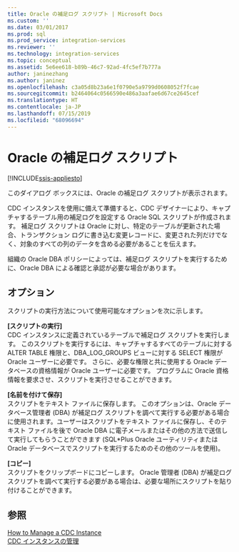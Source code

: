 ```yaml
---
title: Oracle の補足ログ スクリプト | Microsoft Docs
ms.custom: ''
ms.date: 03/01/2017
ms.prod: sql
ms.prod_service: integration-services
ms.reviewer: ''
ms.technology: integration-services
ms.topic: conceptual
ms.assetid: 5e6ee618-b89b-46c7-92ad-4fc5ef7b777a
author: janinezhang
ms.author: janinez
ms.openlocfilehash: c3a05d8b23a6e1f0790e5a9799d0608052f7fcae
ms.sourcegitcommit: b2464064c0566590e486a3aafae6d67ce2645cef
ms.translationtype: HT
ms.contentlocale: ja-JP
ms.lasthandoff: 07/15/2019
ms.locfileid: "68096694"
---
```

# <a name="oracle-supplemental-logging-script"></a>Oracle の補足ログ スクリプト

[!INCLUDE[ssis-appliesto](../../includes/ssis-appliesto-ssvrpluslinux-asdb-asdw-xxx.md)]


  このダイアログ ボックスには、Oracle の補足ログ スクリプトが表示されます。  
  
 CDC インスタンスを使用に備えて準備すると、CDC デザイナーにより、キャプチャするテーブル用の補足ログを設定する Oracle SQL スクリプトが作成されます。 補足ログ スクリプトは Oracle に対し、特定のテーブルが更新された場合、トランザクション ログに書き込む変更レコードに、変更された列だけでなく、対象のすべての列のデータを含める必要があることを伝えます。  
  
 組織の Oracle DBA ポリシーによっては、補足ログ スクリプトを実行するために、Oracle DBA による確認と承認が必要な場合があります。  
  
## <a name="options"></a>オプション  
 スクリプトの実行方法について使用可能なオプションを次に示します。  
  
 **[スクリプトの実行]**  
 CDC インスタンスに定義されているテーブルで補足ログ スクリプトを実行します。 このスクリプトを実行するには、キャプチャするすべてのテーブルに対する ALTER TABLE 権限と、DBA_LOG_GROUPS ビューに対する SELECT 権限が Oracle ユーザーに必要です。 さらに、必要な権限と共に使用する Oracle データベースの資格情報が Oracle ユーザーに必要です。 プログラムに Oracle 資格情報を要求させ、スクリプトを実行させることができます。  
  
 **[名前を付けて保存]**  
 スクリプトをテキスト ファイルに保存します。 このオプションは、Oracle データベース管理者 (DBA) が補足ログ スクリプトを調べて実行する必要がある場合に使用されます。ユーザーはスクリプトをテキスト ファイルに保存し、そのテキスト ファイルを後で Oracle DBA に電子メールまたはその他の方法で送信して実行してもらうことができます (SQL*Plus Oracle ユーティリティまたは Oracle データベースでスクリプトを実行するためのその他のツールを使用)。  
  
 **[コピー]**  
 スクリプトをクリップボードにコピーします。 Oracle 管理者 (DBA) が補足ログ スクリプトを調べて実行する必要がある場合は、必要な場所にスクリプトを貼り付けることができます。  
  
## <a name="see-also"></a>参照  
 [How to Manage a CDC Instance](../../integration-services/change-data-capture/how-to-manage-a-cdc-instance.md)   
 [CDC インスタンスの管理](../../integration-services/change-data-capture/manage-a-cdc-instance.md)  
  
  
